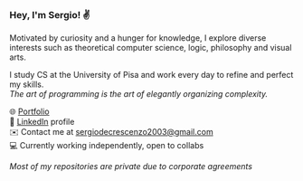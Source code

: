 ### Hey, I'm Sergio! ✌

Motivated by curiosity and a hunger for knowledge, I explore diverse interests such as theoretical computer science, logic, philosophy and visual arts.

I study CS at the University of Pisa and work every day to refine and perfect my skills.<br>
_The art of programming is the art of elegantly organizing complexity._

🌐 [Portfolio](sergiodecrescenzo.com)<br>
💼 [LinkedIn](https://www.linkedin.com/in/sergio-de-crescenzo/) profile<br>
✉️ Contact me at sergiodecrescenzo2003@gmail.com<br>
💻 Currently working independently, open to collabs
<!-- ![Seo's github stats](https://github-readme-stats.vercel.app/api?username=seodecre&show_icons=true&theme=dracula)) -->

_Most of my repositories are private due to corporate agreements_
